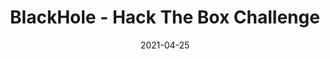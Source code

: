 ---
layout: single
title: '<span class="hackthebox">BlackHole - Hack The Box Challenge</span>'
excerpt: "BlackHole is a misc challenge from HackTheBox which contains a little bit of stenography and decoding of ciphers"
date: 2021-04-25
header:
  teaser: /assets/images/htb-writeup-blackhole/icon.png
  teaser_home_page: true
  image_description: black hole hack the box
  icon: /assets/images/hackthebox.webp
  icon_description: hackthebox
categories:
  - hackthebox
  - challenge
tags:  
  - steganography
  - cipher
  - misc
toc: true
toc_label: "Content"
toc_sticky: true
show_time: false
layout: encrypted/blackhole
permalink: "/htb-writeup-blackhole-challenge/"
show_time: false
---